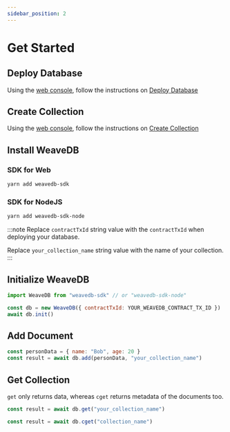 ```yaml
---
sidebar_position: 2
---
```


# Get Started

## Deploy Database

Using the [web console](https://console.weavedb.dev/), follow the instructions on [Deploy Database](/docs/web-console/deploy-contract)

## Create Collection

Using the [web console](https://console.weavedb.dev/), follow the instructions on [Create Collection](/docs/web-console/create-collection)

## Install WeaveDB

### SDK for Web

```bash
yarn add weavedb-sdk
```

### SDK for NodeJS

```bash
yarn add weavedb-sdk-node
```

:::note
Replace `contractTxId` string value with the `contractTxId` when deploying your database.

Replace `your_collection_name` string value with the name of your collection.
:::

## Initialize WeaveDB
```js
import WeaveDB from "weavedb-sdk" // or "weavedb-sdk-node"

const db = new WeaveDB({ contractTxId: YOUR_WEAVEDB_CONTRACT_TX_ID })
await db.init()
```

## Add Document

```js
const personData = { name: "Bob", age: 20 }
const result = await db.add(personData, "your_collection_name")
```

## Get Collection

`get` only returns data, whereas `cget` returns metadata of the documents too.

```js
const result = await db.get("your_collection_name")
```

```js
const result = await db.cget("collection_name")
```


